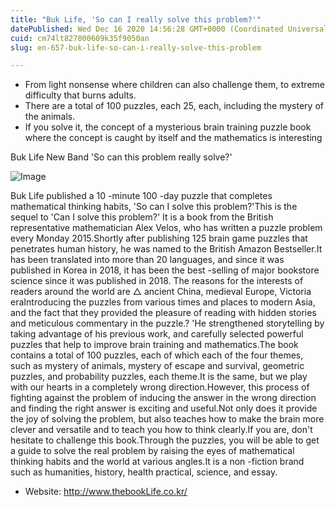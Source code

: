 ```yaml
---
title: "Buk Life, 'So can I really solve this problem?'"
datePublished: Wed Dec 16 2020 14:56:28 GMT+0000 (Coordinated Universal Time)
cuid: cm74lt827000609k35f9050an
slug: en-657-buk-life-so-can-i-really-solve-this-problem

---
```



- From light nonsense where children can also challenge them, to extreme difficulty that burns adults.
- There are a total of 100 puzzles, each 25, each, including the mystery of the animals.
- If you solve it, the concept of a mysterious brain training puzzle book where the concept is caught by itself and the mathematics is interesting

Buk Life New Band 'So can this problem really solve?'

![Image](https://cdn.hashnode.com/res/hashnode/image/upload/v1739527585130/80b67ad6-a3c8-4143-9b4c-f4cc91f1ca09.jpeg)

Buk Life published a 10 -minute 100 -day puzzle that completes mathematical thinking habits, 'So can I solve this problem?'This is the sequel to 'Can I solve this problem?' It is a book from the British representative mathematician Alex Velos, who has written a puzzle problem every Monday 2015.Shortly after publishing 125 brain game puzzles that penetrates human history, he was named to the British Amazon Bestseller.It has been translated into more than 20 languages, and since it was published in Korea in 2018, it has been the best -selling of major bookstore science since it was published in 2018. The reasons for the interests of readers around the world are △ ancient China, medieval Europe, Victoria eraIntroducing the puzzles from various times and places to modern Asia, and the fact that they provided the pleasure of reading with hidden stories and meticulous commentary in the puzzle.? 'He strengthened storytelling by taking advantage of his previous work, and carefully selected powerful puzzles that help to improve brain training and mathematics.The book contains a total of 100 puzzles, each of which each of the four themes, such as mystery of animals, mystery of escape and survival, geometric puzzles, and probability puzzles, each theme.It is the same, but we play with our hearts in a completely wrong direction.However, this process of fighting against the problem of inducing the answer in the wrong direction and finding the right answer is exciting and useful.Not only does it provide the joy of solving the problem, but also teaches how to make the brain more clever and versatile and to teach you how to think clearly.If you are, don't hesitate to challenge this book.Through the puzzles, you will be able to get a guide to solve the real problem by raising the eyes of mathematical thinking habits and the world at various angles.It is a non -fiction brand such as humanities, history, health practical, science, and essay.

- Website: http://www.thebookLife.co.kr/
